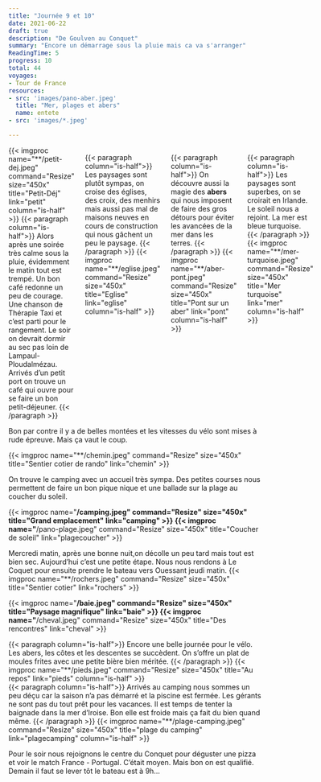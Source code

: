 ```yaml
---
title: "Journée 9 et 10"
date: 2021-06-22
draft: true
description: "De Goulven au Conquet"
summary: "Encore un démarrage sous la pluie mais ca va s'arranger"
ReadingTime: 5
progress: 10
total: 44
voyages:
- Tour de France
resources:
- src: 'images/pano-aber.jpeg'
  title: "Mer, plages et abers"
  name: entete
- src: 'images/*.jpeg'

---
```


<div class="columns is-multiline">
{{< imgproc name="**/petit-dej.jpeg" command="Resize" size="450x" title="Petit-Déj" link="petit" column="is-half" >}}
{{< paragraph column="is-half">}}
Alors après une soirée très calme sous la pluie, évidemment le matin tout est trempé. Un bon café redonne un peu de courage. Une chanson de Thérapie Taxi et c’est parti pour le rangement. Le soir on devrait dormir au sec pas loin de Lampaul-Ploudalmézau. Arrivés d’un petit port on trouve un café qui ouvre pour se faire un bon petit-déjeuner.
{{< /paragraph >}}

{{< paragraph column="is-half">}}
Les paysages sont plutôt sympas, on croise des églises, des croix, des menhirs mais aussi pas mal de maisons neuves en cours de construction qui nous gâchent un peu le paysage. 
{{< /paragraph >}}
{{< imgproc name="**/eglise.jpeg" command="Resize" size="450x" title="Eglise" link="eglise" column="is-half" >}}

{{< paragraph column="is-half">}}
On découvre aussi la magie des **abers** qui nous imposent de faire des gros détours pour éviter les avancées de la mer dans les terres.
{{< /paragraph >}}
{{< imgproc name="**/aber-pont.jpeg" command="Resize" size="450x" title="Pont sur un aber" link="pont" column="is-half" >}}

{{< paragraph column="is-half">}}
Les paysages sont superbes, on se croirait en Irlande. Le soleil nous a rejoint. 
La mer est bleue turquoise.
{{< /paragraph >}}
{{< imgproc name="**/mer-turquoise.jpeg" command="Resize" size="450x" title="Mer turquoise" link="mer" column="is-half" >}}

</div>

Bon par contre il y a de belles montées et les vitesses du vélo sont  mises à rude épreuve. Mais ça vaut le coup.

{{< imgproc name="**/chemin.jpeg" command="Resize" size="450x" title="Sentier cotier de rando" link="chemin" >}}

On trouve le camping avec un accueil très sympa. Des petites courses nous permettent de faire un bon pique nique et une ballade sur la plage au coucher du soleil. 

{{< imgproc name="**/camping.jpeg" command="Resize" size="450x" title="Grand emplacement" link="camping" >}}
{{< imgproc name="**/pano-plage.jpeg" command="Resize" size="450x" title="Coucher de soleil" link="plagecoucher" >}}

Mercredi matin, après une bonne nuit,on décolle un peu tard mais tout est bien sec. Aujourd’hui c’est une petite étape. Nous nous rendons à Le Coquet pour ensuite prendre le bateau vers Ouessant jeudi matin. 
{{< imgproc name="**/rochers.jpeg" command="Resize" size="450x" title="Sentier cotier" link="rochers" >}}

{{< imgproc name="**/baie.jpeg" command="Resize" size="450x" title="Paysage magnifique" link="baie" >}}
{{< imgproc name="**/cheval.jpeg" command="Resize" size="450x" title="Des rencontres" link="cheval" >}}

<div class="columns is-multiline">
{{< paragraph column="is-half">}}
Encore une  belle journée pour le vélo. Les abers, les côtes et les descentes se succèdent. On s’offre un plat de moules frites avec une petite bière bien méritée. 
{{< /paragraph >}}
{{< imgproc name="**/pieds.jpeg" command="Resize" size="450x" title="Au repos" link="pieds" column="is-half" >}}
</div>

<div class="columns is-multiline">
{{< paragraph column="is-half">}}
Arrivés au camping nous sommes un peu déçu car la saison n’a pas démarré et la piscine est fermée. Les gérants ne sont pas du tout prêt pour les vacances. 
Il est temps de tenter la baignade dans la mer d’Iroise. Bon elle est froide mais ça fait du bien quand même.
{{< /paragraph >}}
{{< imgproc name="**/plage-camping.jpeg" command="Resize" size="450x" title="plage du camping" link="plagecamping" column="is-half" >}}
</div>

Pour le soir nous rejoignons le centre du Conquet pour déguster une pizza et voir le match France - Portugal. C’était moyen. Mais bon on est qualifié.
Demain il faut se lever tôt le bateau est à 9h...